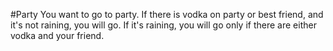 #Party
You want to go to party.
If there is vodka on party or best friend, and it's not raining, you will go.
If it's raining, you will go only if there are either vodka and your friend.
